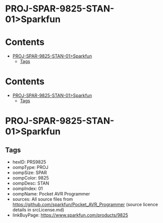 
PROJ-SPAR-9825-STAN-01>Sparkfun
===============================

Contents
========

* [PROJ-SPAR-9825-STAN-01>Sparkfun](#proj-spar-9825-stan-01sparkfun)
	* [Tags](#tags)

Contents
========

* [PROJ-SPAR-9825-STAN-01>Sparkfun](#proj-spar-9825-stan-01sparkfun)
	* [Tags](#tags)

# PROJ-SPAR-9825-STAN-01>Sparkfun

## Tags

- hexID: PRS9825
- oompType: PROJ
- oompSize: SPAR
- oompColor: 9825
- oompDesc: STAN
- oompIndex: 01
- oompName: Pocket AVR Programmer
- sources: All source files from https://github.com/sparkfun/Pocket_AVR_Programmer (source licence details in srcLicense.md)
- linkBuyPage: https://www.sparkfun.com/products/9825
